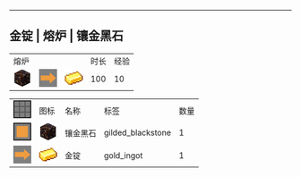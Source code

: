 ---
<!-- gold_ingot__from__smelting__use__gilded_blackstone.md -->

<!-- zh_cn -->

## 金锭 | 熔炉 | 镶金黑石

<table>
	<tablebody>
		<tr>
			<td colspan="3">熔炉</td>
			<td>时长</td>
			<td>经验</td>
		</tr>
		<tr>
			<td><img src="mc_icon/buildingBlocks/gilded_blackstone.png"></td>
			<td><img src="mc_icon/recipes/arrow.png"></td>
			<td><img src="mc_icon/misc/gold_ingot.png"></td>
			<td>100</td>
			<td>10</td>
		</tr>
	</tablebody>
</table>
<table>
	<tablebody>
		<tr>
			<td><img src="mc_icon/recipes/tile.png"></td>
			<td>图标</td>
			<td>名称</td>
			<td>标签</td>
			<td>数量</td>
		</tr>
		<tr>
			<td><img src="mc_icon/recipes/single.png"></td>
			<td><img src="mc_icon/buildingBlocks/gilded_blackstone.png"></td>
			<td>镶金黑石</td>
			<td>gilded_blackstone</td>
			<td>1</td>
		</tr>
		<tr>
			<td><img src="mc_icon/recipes/arrow.png"></td>
			<td><img src="mc_icon/misc/gold_ingot.png"></td>
			<td>金锭</td>
			<td>gold_ingot</td>
			<td>1</td>
		</tr>
	</tablebody>
</table>

